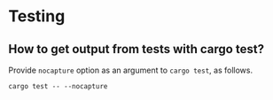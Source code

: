 # Testing

## How to get output from tests with cargo test?

Provide `nocapture` option as an argument to `cargo test`, as follows.

```
cargo test -- --nocapture
```
